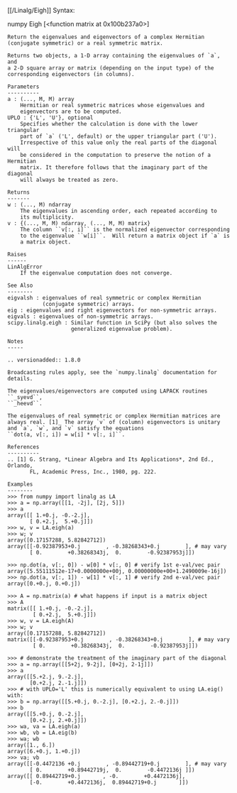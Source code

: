 [[/Linalg/Eigh]]
Syntax:

  numpy Eigh [<function matrix at 0x100b237a0>]


    Return the eigenvalues and eigenvectors of a complex Hermitian
    (conjugate symmetric) or a real symmetric matrix.

    Returns two objects, a 1-D array containing the eigenvalues of `a`, and
    a 2-D square array or matrix (depending on the input type) of the
    corresponding eigenvectors (in columns).

    Parameters
    ----------
    a : (..., M, M) array
        Hermitian or real symmetric matrices whose eigenvalues and
        eigenvectors are to be computed.
    UPLO : {'L', 'U'}, optional
        Specifies whether the calculation is done with the lower triangular
        part of `a` ('L', default) or the upper triangular part ('U').
        Irrespective of this value only the real parts of the diagonal will
        be considered in the computation to preserve the notion of a Hermitian
        matrix. It therefore follows that the imaginary part of the diagonal
        will always be treated as zero.

    Returns
    -------
    w : (..., M) ndarray
        The eigenvalues in ascending order, each repeated according to
        its multiplicity.
    v : {(..., M, M) ndarray, (..., M, M) matrix}
        The column ``v[:, i]`` is the normalized eigenvector corresponding
        to the eigenvalue ``w[i]``.  Will return a matrix object if `a` is
        a matrix object.

    Raises
    ------
    LinAlgError
        If the eigenvalue computation does not converge.

    See Also
    --------
    eigvalsh : eigenvalues of real symmetric or complex Hermitian
               (conjugate symmetric) arrays.
    eig : eigenvalues and right eigenvectors for non-symmetric arrays.
    eigvals : eigenvalues of non-symmetric arrays.
    scipy.linalg.eigh : Similar function in SciPy (but also solves the
                        generalized eigenvalue problem).

    Notes
    -----

    .. versionadded:: 1.8.0

    Broadcasting rules apply, see the `numpy.linalg` documentation for
    details.

    The eigenvalues/eigenvectors are computed using LAPACK routines ``_syevd``,
    ``_heevd``.

    The eigenvalues of real symmetric or complex Hermitian matrices are
    always real. [1]_ The array `v` of (column) eigenvectors is unitary
    and `a`, `w`, and `v` satisfy the equations
    ``dot(a, v[:, i]) = w[i] * v[:, i]``.

    References
    ----------
    .. [1] G. Strang, *Linear Algebra and Its Applications*, 2nd Ed., Orlando,
           FL, Academic Press, Inc., 1980, pg. 222.

    Examples
    --------
    >>> from numpy import linalg as LA
    >>> a = np.array([[1, -2j], [2j, 5]])
    >>> a
    array([[ 1.+0.j, -0.-2.j],
           [ 0.+2.j,  5.+0.j]])
    >>> w, v = LA.eigh(a)
    >>> w; v
    array([0.17157288, 5.82842712])
    array([[-0.92387953+0.j        , -0.38268343+0.j        ], # may vary
           [ 0.        +0.38268343j,  0.        -0.92387953j]])

    >>> np.dot(a, v[:, 0]) - w[0] * v[:, 0] # verify 1st e-val/vec pair
    array([5.55111512e-17+0.0000000e+00j, 0.00000000e+00+1.2490009e-16j])
    >>> np.dot(a, v[:, 1]) - w[1] * v[:, 1] # verify 2nd e-val/vec pair
    array([0.+0.j, 0.+0.j])

    >>> A = np.matrix(a) # what happens if input is a matrix object
    >>> A
    matrix([[ 1.+0.j, -0.-2.j],
            [ 0.+2.j,  5.+0.j]])
    >>> w, v = LA.eigh(A)
    >>> w; v
    array([0.17157288, 5.82842712])
    matrix([[-0.92387953+0.j        , -0.38268343+0.j        ], # may vary
            [ 0.        +0.38268343j,  0.        -0.92387953j]])

    >>> # demonstrate the treatment of the imaginary part of the diagonal
    >>> a = np.array([[5+2j, 9-2j], [0+2j, 2-1j]])
    >>> a
    array([[5.+2.j, 9.-2.j],
           [0.+2.j, 2.-1.j]])
    >>> # with UPLO='L' this is numerically equivalent to using LA.eig() with:
    >>> b = np.array([[5.+0.j, 0.-2.j], [0.+2.j, 2.-0.j]])
    >>> b
    array([[5.+0.j, 0.-2.j],
           [0.+2.j, 2.+0.j]])
    >>> wa, va = LA.eigh(a)
    >>> wb, vb = LA.eig(b)
    >>> wa; wb
    array([1., 6.])
    array([6.+0.j, 1.+0.j])
    >>> va; vb
    array([[-0.4472136 +0.j        , -0.89442719+0.j        ], # may vary
           [ 0.        +0.89442719j,  0.        -0.4472136j ]])
    array([[ 0.89442719+0.j       , -0.        +0.4472136j],
           [-0.        +0.4472136j,  0.89442719+0.j       ]])
    